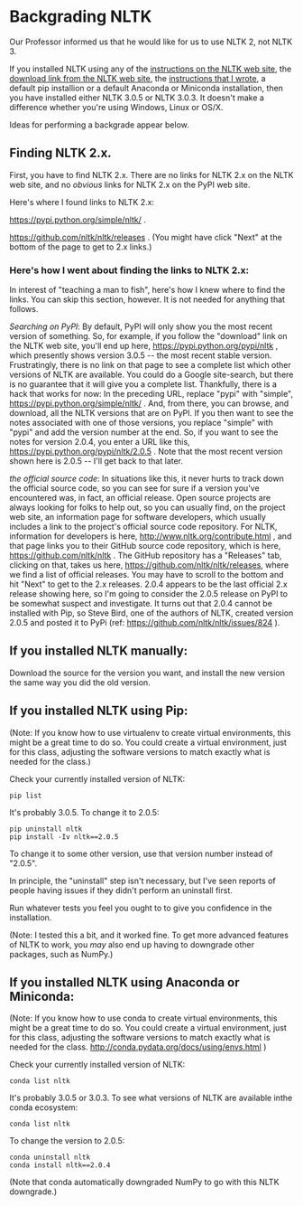 # Backgrading NLTK
Our Professor informed us that he would like for us to use NLTK 2, not NLTK 3.

If you installed NLTK using any of the [instructions on the NLTK web site](http://www.nltk.org/install.html), the [download link from the NLTK web site](https://pypi.python.org/pypi/nltk), the [instructions that I wrote](./README.md), a default pip installion or a default Anaconda or Miniconda installation, then you have installed either NLTK 3.0.5 or NLTK 3.0.3.  It doesn't make a difference whether you're using Windows, Linux or OS/X.  

Ideas for performing a backgrade appear below.

## Finding NLTK 2.x.
First, you have to find NLTK 2.x.  There are no links for NLTK 2.x on the NLTK web site, and no *obvious* links for NLTK 2.x on the PyPI web site.  

Here's where I found links to NLTK 2.x:

https://pypi.python.org/simple/nltk/ .  

https://github.com/nltk/nltk/releases .  (You might have click "Next" at the bottom of the page to get to 2.x links.)

### Here's how I went about finding the links to NLTK 2.x:  

In interest of "teaching a man to fish", here's how I knew where to find the links.  You can skip this section, however.  It is not needed for anything that follows.

_Searching on PyPI_:  By default, PyPI will only show you the most recent version of something.  So, for example, if you follow the "download" link on the NLTK web site, you'll end up here, https://pypi.python.org/pypi/nltk , which presently shows version 3.0.5 -- the most recent stable version.  Frustratingly, there is no link on that page to see a complete list which other versions of NLTK are available.  You could do a Google site-search, but there is no guarantee that it will give you a complete list.  Thankfully, there is a hack that works for now:  In the preceding URL, replace "pypi" with "simple", https://pypi.python.org/simple/nltk/ .  And, from there, you can browse, and download, all the NLTK versions that are on PyPI.  If you then want to see the notes associated with one of those versions, you replace "simple" with "pypi" and add the version number at the end.  So, if you want to see the notes for version 2.0.4, you enter a URL like this, https://pypi.python.org/pypi/nltk/2.0.5 . Note that the most recent version shown here is 2.0.5 -- I'll get back to that later.

_the official source code_:  In situations like this, it never hurts to track down the official source code, so you can see for sure if a version you've encountered was, in fact, an official release.  Open source projects are always looking for folks to help out, so you can usually find, on the project web site, an information page for software developers, which usually includes a link to the project's official source code repository.  For NLTK, information for developers is here, http://www.nltk.org/contribute.html , and that page links you to their GitHub source code repository, which is here, https://github.com/nltk/nltk .  The GitHub repository has a "Releases" tab, clicking on that, takes us here, https://github.com/nltk/nltk/releases, where we find a list of official releases.  You may have to scroll to the bottom and hit "Next" to get to the 2.x releases.  2.0.4 appears to be the last official 2.x release showing here, so I'm going to consider the 2.0.5 release on PyPI to be somewhat suspect and investigate.  It turns out that 2.0.4 cannot be installed with Pip, so Steve Bird, one of the authors of NLTK, created version 2.0.5 and posted it to PyPi (ref: https://github.com/nltk/nltk/issues/824 ).

## If you installed NLTK manually:
Download the source for the version you want, and install the new version the same way you did the old version.

## If you installed NLTK using Pip:
(Note:  If you know how to use virtualenv to create virtual environments, this might be a great time to do so.  You could create a virtual environment, just for this class, adjusting the software versions to match exactly what is needed for the class.)

Check your currently installed version of NLTK:
```
pip list
```
It's probably 3.0.5.  To change it to 2.0.5:
```
pip uninstall nltk
pip install -Iv nltk==2.0.5
```
To change it to some other version, use that version number instead of "2.0.5".

In principle, the "uninstall" step isn't necessary, but I've seen reports of people having issues if they didn't perform an uninstall first.

Run whatever tests you feel you ought to to give you confidence in the installation.

(Note:  I tested this a bit, and it worked fine.  To get more advanced features of NLTK to work, you *may* also end up having to downgrade other packages, such as NumPy.) 

## If you installed NLTK using Anaconda or Miniconda:
(Note:  If you know how to use conda to create virtual environments, this might be a great time to do so.  You could create a virtual environment, just for this class, adjusting the software versions to match exactly what is needed for the class.  http://conda.pydata.org/docs/using/envs.html )

Check your currently installed version of NLTK:
```
conda list nltk
```
It's probably 3.0.5 or 3.0.3.  To see what versions of NLTK are available inthe conda ecosystem:
```
conda list nltk
```
To change the version to 2.0.5:
```
conda uninstall nltk
conda install nltk==2.0.4
```
(Note that conda automatically downgraded NumPy to go with this NLTK downgrade.)
